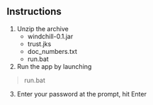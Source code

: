 ## Instructions
1. Unzip the archive 
   - windchill-0.1.jar 
   - trust.jks
   - doc_numbers.txt
   - run.bat
2. Run the app by launching 
> run.bat
3. Enter your password at the prompt, hit Enter
